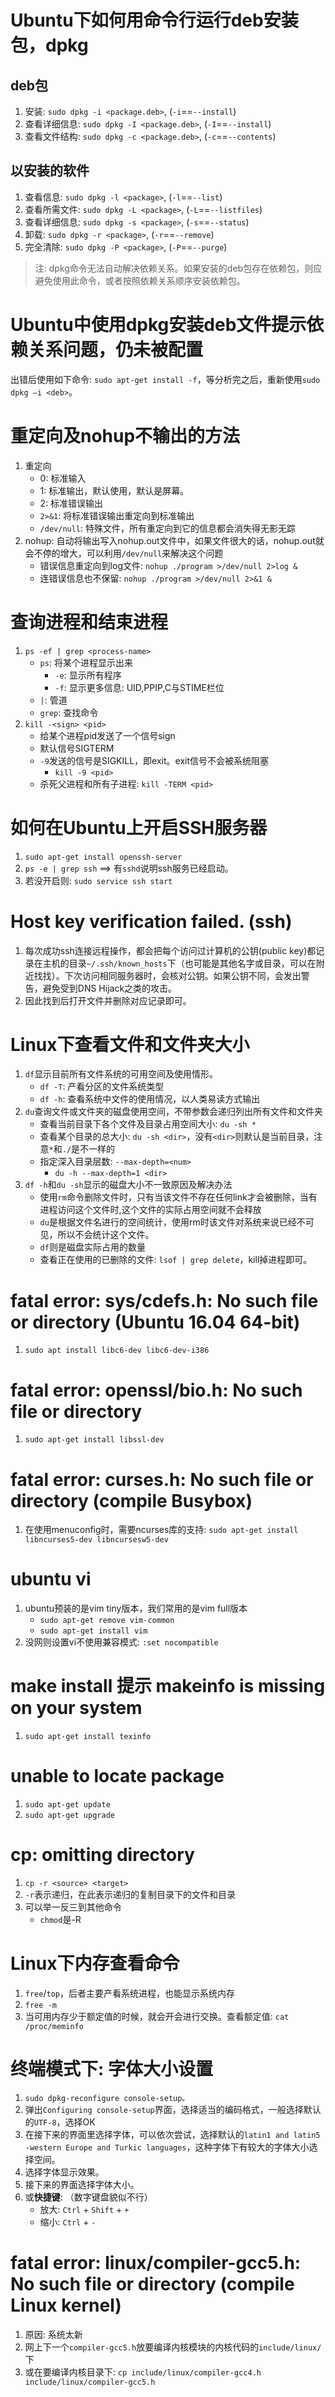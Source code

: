 # Ubuntu下如何用命令行运行deb安装包，dpkg
## deb包
1. 安装: `sudo dpkg -i <package.deb>`, (`-i`==`--install`)
2. 查看详细信息: `sudo dpkg -I <package.deb>`, (`-I`==`--install`)
3. 查看文件结构: `sudo dpkg -c <package.deb>`, (`-c`==`--contents`)
## 以安装的软件
1. 查看信息: `sudo dpkg -l <package>`, (`-l`==`--list`)
2. 查看所需文件: `sudo dpkg -L <package>`, (`-L`==`--listfiles`)
3. 查看详细信息: `sudo dpkg -s <package>`, (`-s`==`--status`)
4. 卸载: `sudo dpkg -r <package>`, (`-r`==`--remove`)
5. 完全清除: `sudo dpkg -P <package>`, (`-P`==`--purge`)
>注: dpkg命令无法自动解决依赖关系。如果安装的deb包存在依赖包，则应避免使用此命令，或者按照依赖关系顺序安装依赖包。


# Ubuntu中使用dpkg安装deb文件提示依赖关系问题，仍未被配置
出错后使用如下命令: `sudo apt-get install -f`，等分析完之后，重新使用`sudo dpkg –i <deb>`。


# 重定向及nohup不输出的方法
1. 重定向
    + 0: 标准输入
    + 1: 标准输出，默认使用，默认是屏幕。
    + 2: 标准错误输出
    + `2>&1`: 将标准错误输出重定向到标准输出
    + `/dev/null`: 特殊文件，所有重定向到它的信息都会消失得无影无踪
2. nohup: 自动将输出写入nohup.out文件中，如果文件很大的话，nohup.out就会不停的增大，可以利用`/dev/null`来解决这个问题
    + 错误信息重定向到log文件: `nohup ./program >/dev/null 2>log &`
    + 连错误信息也不保留: `nohup ./program >/dev/null 2>&1 &`


# 查询进程和结束进程
1. `ps -ef | grep <process-name>`
    + `ps`: 将某个进程显示出来
        - `-e`: 显示所有程序
        - `-f`: 显示更多信息: UID,PPIP,C与STIME栏位
    + `|`: 管道
    + `grep`: 查找命令
2. `kill -<sign> <pid>`
    + 给某个进程pid发送了一个信号sign
    + 默认信号SIGTERM
    + `-9`发送的信号是SIGKILL，即exit。exit信号不会被系统阻塞
        - `kill -9 <pid>` 
    + 杀死父进程和所有子进程: `kill -TERM <pid>`


# 如何在Ubuntu上开启SSH服务器
1. `sudo apt-get install openssh-server`
2. `ps -e | grep ssh` ==> 有`sshd`说明ssh服务已经启动。
3. 若没开启则: `sudo service ssh start`


# Host key verification failed. (ssh)
1. 每次成功ssh连接远程操作，都会把每个访问过计算机的公钥(public key)都记录在主机的目录`~/.ssh/known_hosts`下（也可能是其他名字或目录，可以在附近找找）。下次访问相同服务器时，会核对公钥。如果公钥不同，会发出警告，避免受到DNS Hijack之类的攻击。
2. 因此找到后打开文件并删除对应记录即可。
   

# Linux下查看文件和文件夹大小
1. `df`显示目前所有文件系统的可用空间及使用情形。
    + `df -T`: 产看分区的文件系统类型
    + `df -h`: 查看系统中文件的使用情况，以人类易读方式输出
2. `du`查询文件或文件夹的磁盘使用空间，不带参数会递归列出所有文件和文件夹
    + 查看当前目录下各个文件及目录占用空间大小: `du -sh *`
    + 查看某个目录的总大小: `du -sh <dir>`，没有`<dir>`则默认是当前目录，注意`*`和`./`是不一样的
    + 指定深入目录层数: `--max-depth=<num>`
        + `du -h --max-depth=1 <dir>` 
3. `df -h`和`du -sh`显示的磁盘大小不一致原因及解决办法
    + 使用`rm`命令删除文件时，只有当该文件不存在任何link才会被删除，当有进程访问这个文件时,这个文件的实际占用空间就不会释放
    + `du`是根据文件名进行的空间统计，使用rm时该文件对系统来说已经不可见，所以不会统计这个文件。
    + `df`则是磁盘实际占用的数量
    + 查看正在使用的已删除的文件: `lsof | grep delete`，kill掉进程即可。


# fatal error: sys/cdefs.h: No such file or directory (Ubuntu 16.04 64-bit)
1. `sudo apt install libc6-dev libc6-dev-i386`


# fatal error: openssl/bio.h: No such file or directory
1. `sudo apt-get install libssl-dev`


# fatal error: curses.h: No such file or directory (compile Busybox)
1. 在使用menuconfig时，需要ncurses库的支持: `sudo apt-get install libncurses5-dev libncursesw5-dev`


# ubuntu vi
1. ubuntu预装的是vim tiny版本，我们常用的是vim full版本
    + `sudo apt-get remove vim-common`
    + `sudo apt-get install vim`
2. 没网则设置vi不使用兼容模式: `:set nocompatible`


# make install 提示 makeinfo is missing on your system
1. `sudo apt-get install texinfo`


# unable to locate package
1. `sudo apt-get update`
2. `sudo apt-get upgrade`


# cp: omitting directory
1. `cp -r <source> <target>`
2. `-r`表示递归，在此表示递归的复制目录下的文件和目录
3. 可以举一反三到其他命令
    + `chmod`是-R


# Linux下内存查看命令
1. `free`/`top`，后者主要产看系统进程，也能显示系统内存
2. `free -m`
3. 当可用内存少于额定值的时候，就会开会进行交换。查看额定值: `cat /proc/meminfo`


# 终端模式下: 字体大小设置
1. `sudo dpkg-reconfigure console-setup。`
2. 弹出`Configuring console-setup`界面，选择适当的编码格式，一般选择默认的`UTF-8`，选择OK
3. 在接下来的界面里选择字体，可以依次尝试，选择默认的`latin1 and latin5 -western Europe and Turkic languages`，这种字体下有较大的字体大小选择空间。
4. 选择字体显示效果。
5. 接下来的界面选择字体大小。
6. 或**快捷键**: （数字键盘貌似不行）
    + 放大: `Ctrl` + `Shift` + `+`
    + 缩小: `Ctrl` + `-`


# fatal error: linux/compiler-gcc5.h: No such file or directory (compile Linux kernel)
1. 原因: 系统太新
2. 网上下一个`compiler-gcc5.h`放要编译内核模块的内核代码的`include/linux/`下
3. 或在要编译内核目录下: `cp include/linux/compiler-gcc4.h include/linux/compiler-gcc5.h`